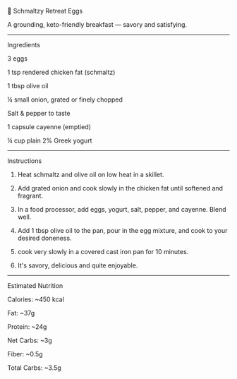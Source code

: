 🍳 Schmaltzy Retreat Eggs

A grounding, keto-friendly breakfast — savory and satisfying.


---

Ingredients

3 eggs

1 tsp rendered chicken fat (schmaltz)

1 tbsp olive oil

¼ small onion, grated or finely chopped

Salt & pepper to taste

1 capsule cayenne (emptied)

¼ cup plain 2% Greek yogurt



---

Instructions

1. Heat schmaltz and olive oil on low heat in a skillet.


2. Add grated onion and cook slowly in the chicken fat until softened and fragrant.


3. In a food processor, add eggs, yogurt, salt, pepper, and cayenne. Blend well.


4. Add 1 tbsp olive oil to the pan, pour in the egg mixture, and cook to your desired doneness.

5. cook very slowly in a covered cast iron pan for 10 minutes.

6. It's savory, delicious and quite enjoyable. 
---

Estimated Nutrition

Calories: ~450 kcal

Fat: ~37g

Protein: ~24g

Net Carbs: ~3g

Fiber: ~0.5g

Total Carbs: ~3.5g
